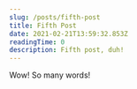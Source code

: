 ```yaml
---
slug: /posts/fifth-post
title: Fifth Post
date: 2021-02-21T13:59:32.853Z
readingTime: 0
description: Fifth post, duh!
---
```


Wow! So many words!
